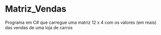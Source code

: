 # Matriz_Vendas
Programa em C# que carregue uma matriz 12 x 4 com os valores (em reais) das vendas de uma loja de carros
